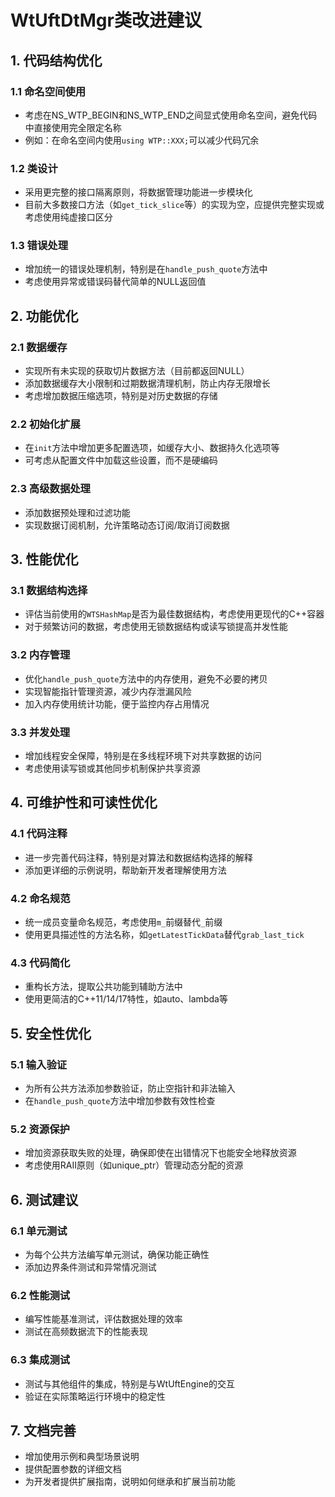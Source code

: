 # WtUftDtMgr类改进建议

## 1. 代码结构优化

### 1.1 命名空间使用
- 考虑在NS_WTP_BEGIN和NS_WTP_END之间显式使用命名空间，避免代码中直接使用完全限定名称
- 例如：在命名空间内使用`using WTP::XXX;`可以减少代码冗余

### 1.2 类设计
- 采用更完整的接口隔离原则，将数据管理功能进一步模块化
- 目前大多数接口方法（如`get_tick_slice`等）的实现为空，应提供完整实现或考虑使用纯虚接口区分

### 1.3 错误处理
- 增加统一的错误处理机制，特别是在`handle_push_quote`方法中
- 考虑使用异常或错误码替代简单的NULL返回值

## 2. 功能优化

### 2.1 数据缓存
- 实现所有未实现的获取切片数据方法（目前都返回NULL）
- 添加数据缓存大小限制和过期数据清理机制，防止内存无限增长
- 考虑增加数据压缩选项，特别是对历史数据的存储

### 2.2 初始化扩展
- 在`init`方法中增加更多配置选项，如缓存大小、数据持久化选项等
- 可考虑从配置文件中加载这些设置，而不是硬编码

### 2.3 高级数据处理
- 添加数据预处理和过滤功能
- 实现数据订阅机制，允许策略动态订阅/取消订阅数据

## 3. 性能优化

### 3.1 数据结构选择
- 评估当前使用的`WTSHashMap`是否为最佳数据结构，考虑使用更现代的C++容器
- 对于频繁访问的数据，考虑使用无锁数据结构或读写锁提高并发性能

### 3.2 内存管理
- 优化`handle_push_quote`方法中的内存使用，避免不必要的拷贝
- 实现智能指针管理资源，减少内存泄漏风险
- 加入内存使用统计功能，便于监控内存占用情况

### 3.3 并发处理
- 增加线程安全保障，特别是在多线程环境下对共享数据的访问
- 考虑使用读写锁或其他同步机制保护共享资源

## 4. 可维护性和可读性优化

### 4.1 代码注释
- 进一步完善代码注释，特别是对算法和数据结构选择的解释
- 添加更详细的示例说明，帮助新开发者理解使用方法

### 4.2 命名规范
- 统一成员变量命名规范，考虑使用`m_`前缀替代`_`前缀
- 使用更具描述性的方法名称，如`getLatestTickData`替代`grab_last_tick`

### 4.3 代码简化
- 重构长方法，提取公共功能到辅助方法中
- 使用更简洁的C++11/14/17特性，如auto、lambda等

## 5. 安全性优化

### 5.1 输入验证
- 为所有公共方法添加参数验证，防止空指针和非法输入
- 在`handle_push_quote`方法中增加参数有效性检查

### 5.2 资源保护
- 增加资源获取失败的处理，确保即使在出错情况下也能安全地释放资源
- 考虑使用RAII原则（如unique_ptr）管理动态分配的资源

## 6. 测试建议

### 6.1 单元测试
- 为每个公共方法编写单元测试，确保功能正确性
- 添加边界条件测试和异常情况测试

### 6.2 性能测试
- 编写性能基准测试，评估数据处理的效率
- 测试在高频数据流下的性能表现

### 6.3 集成测试
- 测试与其他组件的集成，特别是与WtUftEngine的交互
- 验证在实际策略运行环境中的稳定性

## 7. 文档完善
- 增加使用示例和典型场景说明
- 提供配置参数的详细文档
- 为开发者提供扩展指南，说明如何继承和扩展当前功能
